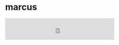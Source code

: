 <html>
	<head>
		<title>marcus</title>
	</head>
	<h1 id="hello-world">marcus</h1>
	<embed type="text/html" src="https://nowplaying.aidenwallis.co.uk/5f4c8062ef346c0d0a3db23e" width="350px" height="70px">
</html>
